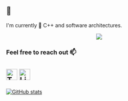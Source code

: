 ## 👋

<!--
**wiljav/wiljav** is a ✨ _special_ ✨ repository because its `README.md` (this file) appears on your GitHub profile.

Here are some ideas to get you started:

- 🔭 I’m currently working on ...
- 🌱 I’m currently learning ...
- 👯 I’m looking to collaborate on ...
- 🤔 I’m looking for help with ...
- 💬 Ask me about ...
- 📫 How to reach me: ...
- 😄 Pronouns: ...
- ⚡ Fun fact: ...
-->

I'm currently 🌱 C++ and software architectures.

<p align="center">
  <img src="https://github.com/wiljav/wiljav/raw/master/init.gif"/>
</p>

### Feel free to reach out 📫
<!--[<img src="https://cdn.jsdelivr.net/npm/simple-icons@3.0.1/icons/googlemaps.svg" alt="Website" height="30">](https://dataplanes.org) --> 
[<img src="https://cdn.jsdelivr.net/npm/simple-icons@3.0.1/icons/twitter.svg" alt="Twitter" height="30">](https://twitter.com/will88m) [<img src="https://cdn.jsdelivr.net/npm/simple-icons@3.0.1/icons/linkedin.svg" alt="LinkedIn" height="30">](https://www.linkedin.com/in/williamja/)
-------------------------
[![GitHub stats](https://github-readme-stats.vercel.app/api?username=wiljav&theme=graywhite)](https://github.com/anuraghazra/github-readme-stats) <!-- [![Top Langs](https://github-readme-stats.vercel.app/api/top-langs/?username=wiljav&layout=compact)](https://github.com/anuraghazra/github-readme-stats) -->
